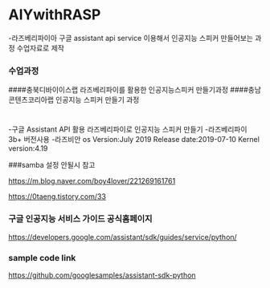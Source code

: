 # AIYwithRASP
-라즈베리파이아 구글 assistant api service 이용해서 인공지능 스피커 만들어보는 과정 수업자료로 제작

### 수업과정
####충북디바이이스랩 라즈베리파이를 활용한 인공지능스피커 만들기과정
####충남 콘텐츠코리아랩 인공지능 스피커 만들기 과정

#
-구글 Assistant API 활용 라즈베리파이로 인공지능 스피커 만들기
-라즈베리파이 3b+ 버전사용
-라즈비안 os 
 Version:July 2019
 Release date:2019-07-10
 Kernel version:4.19


###samba 설정 안될시 참고

https://m.blog.naver.com/boy4lover/221269161761

https://0taeng.tistory.com/33


### 구글 인공지능 서비스 가이드 공식홈페이지

https://developers.google.com/assistant/sdk/guides/service/python/


### sample code link
https://github.com/googlesamples/assistant-sdk-python

